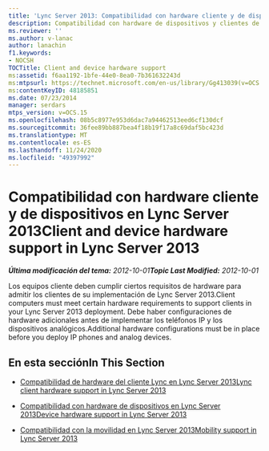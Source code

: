 ```yaml
---
title: 'Lync Server 2013: Compatibilidad con hardware cliente y de dispositivos'
description: Compatibilidad con hardware de dispositivos y clientes de Lync Server 2013.
ms.reviewer: ''
ms.author: v-lanac
author: lanachin
f1.keywords:
- NOCSH
TOCTitle: Client and device hardware support
ms:assetid: f6aa1192-1bfe-44e0-8ea0-7b361632243d
ms:mtpsurl: https://technet.microsoft.com/en-us/library/Gg413039(v=OCS.15)
ms:contentKeyID: 48185851
ms.date: 07/23/2014
manager: serdars
mtps_version: v=OCS.15
ms.openlocfilehash: 08b5c8977e953d6dac7a94462513eed6cf130dcf
ms.sourcegitcommit: 36fee89bb887bea4f18b19f17a8c69daf5bc423d
ms.translationtype: MT
ms.contentlocale: es-ES
ms.lasthandoff: 11/24/2020
ms.locfileid: "49397992"
---
```

# <a name="client-and-device-hardware-support-in-lync-server-2013"></a><span data-ttu-id="1d8fa-103">Compatibilidad con hardware cliente y de dispositivos en Lync Server 2013</span><span class="sxs-lookup"><span data-stu-id="1d8fa-103">Client and device hardware support in Lync Server 2013</span></span>

<div data-xmlns="http://www.w3.org/1999/xhtml">

<div class="topic" data-xmlns="http://www.w3.org/1999/xhtml" data-msxsl="urn:schemas-microsoft-com:xslt" data-cs="https://msdn.microsoft.com/">

<div data-asp="https://msdn2.microsoft.com/asp">



</div>

<div id="mainSection">

<div id="mainBody"><span data-ttu-id="1d8fa-104">

<span> </span></span><span class="sxs-lookup"><span data-stu-id="1d8fa-104">

<span> </span></span></span>

<span data-ttu-id="1d8fa-105">_**Última modificación del tema:** 2012-10-01_</span><span class="sxs-lookup"><span data-stu-id="1d8fa-105">_**Topic Last Modified:** 2012-10-01_</span></span>

<span data-ttu-id="1d8fa-106">Los equipos cliente deben cumplir ciertos requisitos de hardware para admitir los clientes de su implementación de Lync Server 2013.</span><span class="sxs-lookup"><span data-stu-id="1d8fa-106">Client computers must meet certain hardware requirements to support clients in your Lync Server 2013 deployment.</span></span> <span data-ttu-id="1d8fa-107">Debe haber configuraciones de hardware adicionales antes de implementar los teléfonos IP y los dispositivos analógicos.</span><span class="sxs-lookup"><span data-stu-id="1d8fa-107">Additional hardware configurations must be in place before you deploy IP phones and analog devices.</span></span>

<div>

## <a name="in-this-section"></a><span data-ttu-id="1d8fa-108">En esta sección</span><span class="sxs-lookup"><span data-stu-id="1d8fa-108">In This Section</span></span>

  - [<span data-ttu-id="1d8fa-109">Compatibilidad de hardware del cliente Lync en Lync Server 2013</span><span class="sxs-lookup"><span data-stu-id="1d8fa-109">Lync client hardware support in Lync Server 2013</span></span>](lync-server-2013-lync-client-hardware-support.md)

  - [<span data-ttu-id="1d8fa-110">Compatibilidad con hardware de dispositivos en Lync Server 2013</span><span class="sxs-lookup"><span data-stu-id="1d8fa-110">Device hardware support in Lync Server 2013</span></span>](lync-server-2013-device-hardware-support.md)

  - [<span data-ttu-id="1d8fa-111">Compatibilidad con la movilidad en Lync Server 2013</span><span class="sxs-lookup"><span data-stu-id="1d8fa-111">Mobility support in Lync Server 2013</span></span>](lync-server-2013-mobility-support.md)

<span data-ttu-id="1d8fa-112"></div>

</div>

<span> </span>

</div>

</div>

</span><span class="sxs-lookup"><span data-stu-id="1d8fa-112"></div>

</div>

<span> </span>

</div>

</div>

</span></span></div>

